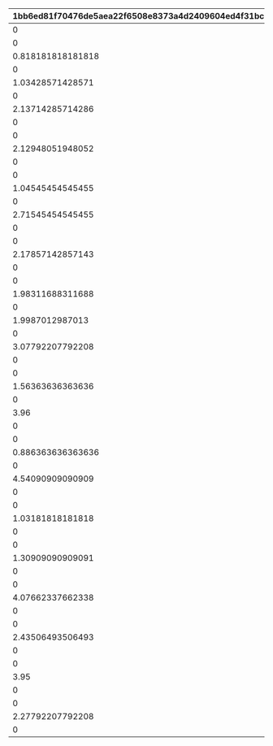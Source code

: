 |1bb6ed81f70476de5aea22f6508e8373a4d2409604ed4f31bcc9a13de8bfaeaa|b948fc3633e40a8d9642ef7160f570e0e44e4dca90e6b6a7c474b5cdb1b684f1|2279de73f3ac13e3a2fd5d45e10d3df308032e2d2966c806b4aaa926b9dac930|9e22ee8d8af5c409fc44f9d30cbbdf8f81128ce7948d614a63b7d36cd103d11b|7b60c8c71c3e34ce6b32ef9bb470a4d28011a88252c31fce7e7b39fd7f4a92da|3b3cac4b0b21932dc7bc6c703d422fe3a75cbe665f0a48cc2da43815791a487f|16eb28eb99e543091379ee0bed743e93e4f70a784e678c6200a997f0eed9de97|afcd651fee4c0dfa00b969ede21a097fbb377dc941d32dcb99880009572485bf|c423d5d798d1900372bebbf06705d704393fd2cb59acda6a806f6049bbeaa518|b29e83ffcfb423d3746a76501e6d23ba393b9c9d07db989914b0919b177df5d2|b01fc0d7f5a8c73c9608ca1e923f2fbd5401332a737302b7435c46e1e9ca1e19|a4ec88f7560d498d31bfd4dcf4f79f7c6dff478d639558bd92dc05888a186057|
| --- | --- | --- | --- | --- | --- | --- | --- | --- | --- | --- | --- |
|0|1|0|0|0|vo_10020900_0001|1010001|0|vo_10020900|1|2|0|
|0|2|1|0|180|0|1010002|0.818181818181818|0|1|1|0|
|0.818181818181818|3|1|0|0|0|1010003|0|0|1|4|1|
|0|4|2|0|148|0|1010004|0.634285714285714|0|1|1|0|
|1.03428571428571|5|2|0|0|0|1010005|0|0|1|4|1|
|0|6|2|148|460|0|1010006|1.33714285714286|0|1|1|0|
|2.13714285714286|7|2|0|0|0|1010007|0|0|1|4|1|
|0|8|0|0|0|vo_10020900_0002|1010008|0|vo_10020900|1|2|0|
|0|9|3|0|223|0|1010009|1.12948051948052|0|1|1|0|
|2.12948051948052|10|3|0|0|0|1010010|0|0|1|4|1|
|0|11|0|0|0|vo_10020900_0003|1010011|0|vo_10020900|1|2|0|
|0|12|3|223|343|0|1010012|0.545454545454545|0|1|1|0|
|1.04545454545455|13|3|0|0|0|1010013|0|0|1|4|1|
|0|14|3|343|700|0|1010014|1.71545454545455|0|1|1|0|
|2.71545454545455|15|3|0|0|0|1010015|0|0|1|4|1|
|0|16|0|0|0|vo_10020900_0004|1010016|0|vo_10020900|1|2|0|
|0|17|4|0|275|0|1010017|1.67857142857143|0|1|1|0|
|2.17857142857143|18|4|0|0|0|1010018|0|0|1|4|1|
|0|19|0|0|0|vo_10020900_0005|1010019|0|vo_10020900|1|2|0|
|0|20|4|275|465|0|1010020|1.28311688311688|0|1|1|0|
|1.98311688311688|21|4|0|0|0|1010021|0|0|1|4|1|
|0|22|4|465|715|0|1010022|1.2987012987013|0|1|1|0|
|1.9987012987013|23|4|0|0|0|1010023|0|0|1|4|1|
|0|24|5|0|400|0|1010024|2.07792207792208|0|1|1|0|
|3.07792207792208|25|5|0|0|0|1010025|0|0|1|4|1|
|0|26|0|0|0|vo_10020900_0006|1010026|0|vo_10020900|1|2|0|
|0|27|6|0|182|0|1010027|1.06363636363636|0|1|1|0|
|1.56363636363636|28|6|0|0|0|1010028|0|0|1|4|1|
|0|29|6|182|700|0|1010029|2.96|0|1|1|0|
|3.96|30|6|0|0|0|1010030|0|0|1|4|1|
|0|31|0|0|0|vo_10020900_0007|1010031|0|vo_10020900|1|2|0|
|0|32|7|0|85|0|1010032|0.386363636363636|0|1|1|0|
|0.886363636363636|33|7|0|0|0|1010033|0|0|1|4|1|
|0|34|7|85|750|0|1010034|3.54090909090909|0|1|1|0|
|4.54090909090909|35|7|0|0|0|1010035|0|0|1|4|1|
|0|36|0|0|0|vo_10020900_0008|1010036|0|vo_10020900|1|2|0|
|0|37|8|0|95|0|1010037|0.431818181818182|0|1|1|0|
|1.03181818181818|38|8|0|0|0|1010038|0|0|1|4|1|
|0|39|0|0|0|vo_10020900_0009|1010039|0|vo_10020900|1|2|0|
|0|40|8|95|235|0|1010040|0.709090909090909|0|1|1|0|
|1.30909090909091|41|8|0|0|0|1010041|0|0|1|4|1|
|0|42|0|0|0|vo_10020900_0010|1010042|0|vo_10020900|1|2|0|
|0|43|8|235|750|0|1010043|3.07662337662338|0|1|1|0|
|4.07662337662338|44|8|0|0|0|1010044|0|0|1|4|1|
|0|45|0|0|0|vo_10020900_0011|1010045|0|vo_10020900|1|2|0|
|0|46|9|0|170|0|1010046|1.43506493506493|0|1|1|0|
|2.43506493506493|47|9|0|0|0|1010047|0|0|1|4|1|
|0|48|0|0|0|vo_10020900_0012|1010048|0|vo_10020900|1|2|0|
|0|49|9|170|720|0|1010049|2.75|0|1|1|0|
|3.95|50|9|0|0|0|1010050|0|0|1|4|1|
|0|51|0|0|0|vo_10020900_0013|1010051|0|vo_10020900|1|2|0|
|0|52|10|170|585|0|1010052|1.67792207792208|0|1|1|0|
|2.27792207792208|53|10|0|0|0|1010053|0|0|1|4|1|
|0|54|10|585|750|0|1010054|0.9|0|1|1|0|
